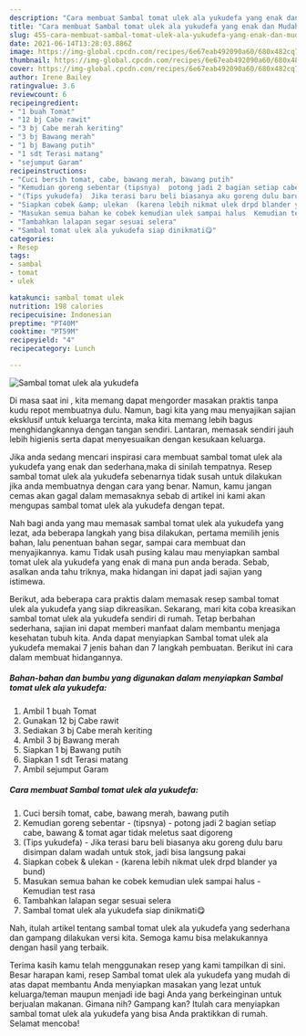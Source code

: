 ```yaml
---
description: "Cara membuat Sambal tomat ulek ala yukudefa yang enak dan Mudah Dibuat"
title: "Cara membuat Sambal tomat ulek ala yukudefa yang enak dan Mudah Dibuat"
slug: 455-cara-membuat-sambal-tomat-ulek-ala-yukudefa-yang-enak-dan-mudah-dibuat
date: 2021-06-14T13:28:03.886Z
image: https://img-global.cpcdn.com/recipes/6e67eab492090a60/680x482cq70/sambal-tomat-ulek-ala-yukudefa-foto-resep-utama.jpg
thumbnail: https://img-global.cpcdn.com/recipes/6e67eab492090a60/680x482cq70/sambal-tomat-ulek-ala-yukudefa-foto-resep-utama.jpg
cover: https://img-global.cpcdn.com/recipes/6e67eab492090a60/680x482cq70/sambal-tomat-ulek-ala-yukudefa-foto-resep-utama.jpg
author: Irene Bailey
ratingvalue: 3.6
reviewcount: 6
recipeingredient:
- "1 buah Tomat"
- "12 bj Cabe rawit"
- "3 bj Cabe merah keriting"
- "3 bj Bawang merah"
- "1 bj Bawang putih"
- "1 sdt Terasi matang"
- "sejumput Garam"
recipeinstructions:
- "Cuci bersih tomat, cabe, bawang merah, bawang putih"
- "Kemudian goreng sebentar (tipsnya)  potong jadi 2 bagian setiap cabe, bawang &amp; tomat agar tidak meletus saat digoreng"
- "(Tips yukudefa)  Jika terasi baru beli biasanya aku goreng dulu baru disimpan dalam wadah untuk stok, jadi bisa langsung pakai"
- "Siapkan cobek &amp; ulekan  (karena lebih nikmat ulek drpd blander ya bund)"
- "Masukan semua bahan ke cobek kemudian ulek sampai halus  Kemudian test rasa"
- "Tambahkan lalapan segar sesuai selera"
- "Sambal tomat ulek ala yukudefa siap dinikmati😋"
categories:
- Resep
tags:
- sambal
- tomat
- ulek

katakunci: sambal tomat ulek 
nutrition: 198 calories
recipecuisine: Indonesian
preptime: "PT40M"
cooktime: "PT59M"
recipeyield: "4"
recipecategory: Lunch

---
```



![Sambal tomat ulek ala yukudefa](https://img-global.cpcdn.com/recipes/6e67eab492090a60/680x482cq70/sambal-tomat-ulek-ala-yukudefa-foto-resep-utama.jpg)

Di masa  saat ini , kita memang dapat mengorder masakan praktis tanpa kudu repot membuatnya dulu. Namun, bagi kita yang mau menyajikan sajian eksklusif untuk keluarga tercinta, maka kita memang lebih bagus menghidangkannya dengan tangan sendiri. Lantaran, memasak sendiri jauh lebih higienis serta dapat menyesuaikan dengan kesukaan keluarga.

Jika anda sedang mencari inspirasi cara membuat sambal tomat ulek ala yukudefa yang enak dan sederhana,maka di sinilah tempatnya. Resep sambal tomat ulek ala yukudefa  sebenarnya tidak susah untuk dilakukan jika anda membuatnya dengan cara yang benar. Namun, kamu jangan cemas akan gagal dalam memasaknya 
sebab di artikel ini kami akan mengupas sambal tomat ulek ala yukudefa dengan tepat.  



Nah bagi anda yang mau memasak sambal tomat ulek ala yukudefa yang lezat, ada beberapa langkah yang bisa dilakukan, pertama memilih jenis bahan, lalu penentuan bahan segar, sampai cara membuat dan menyajikannya. kamu Tidak usah pusing kalau mau menyiapkan sambal tomat ulek ala yukudefa yang enak di mana pun anda berada. Sebab, asalkan anda  tahu triknya, maka hidangan ini dapat jadi sajian yang istimewa.

Berikut, ada beberapa cara praktis  dalam memasak resep sambal tomat ulek ala yukudefa yang siap dikreasikan. Sekarang, mari kita coba kreasikan sambal tomat ulek ala yukudefa sendiri di rumah. Tetap berbahan sederhana, sajian ini dapat memberi manfaat dalam membantu menjaga kesehatan tubuh kita. Anda dapat menyiapkan Sambal tomat ulek ala yukudefa memakai 7 jenis bahan dan 7 langkah pembuatan. Berikut ini cara dalam membuat hidangannya.

<!--inarticleads1-->

##### Bahan-bahan dan bumbu yang digunakan dalam menyiapkan Sambal tomat ulek ala yukudefa:

1. Ambil 1 buah Tomat
1. Gunakan 12 bj Cabe rawit
1. Sediakan 3 bj Cabe merah keriting
1. Ambil 3 bj Bawang merah
1. Siapkan 1 bj Bawang putih
1. Siapkan 1 sdt Terasi matang
1. Ambil sejumput Garam




<!--inarticleads2-->

##### Cara membuat Sambal tomat ulek ala yukudefa:

1. Cuci bersih tomat, cabe, bawang merah, bawang putih
1. Kemudian goreng sebentar - (tipsnya)  - potong jadi 2 bagian setiap cabe, bawang &amp; tomat agar tidak meletus saat digoreng
1. (Tips yukudefa)  - Jika terasi baru beli biasanya aku goreng dulu baru disimpan dalam wadah untuk stok, jadi bisa langsung pakai
1. Siapkan cobek &amp; ulekan  - (karena lebih nikmat ulek drpd blander ya bund)
1. Masukan semua bahan ke cobek kemudian ulek sampai halus  - Kemudian test rasa
1. Tambahkan lalapan segar sesuai selera
1. Sambal tomat ulek ala yukudefa siap dinikmati😋




Nah, itulah artikel tentang  sambal tomat ulek ala yukudefa  yang sederhana dan gampang dilakukan versi kita. Semoga kamu bisa melakukannya dengan hasil yang terbaik. 

Terima kasih kamu telah menggunakan resep yang kami tampilkan di sini. Besar harapan kami, resep  Sambal tomat ulek ala yukudefa yang mudah di atas dapat membantu Anda menyiapkan masakan yang lezat untuk keluarga/teman maupun menjadi ide bagi Anda yang berkeinginan untuk berjualan makanan. Gimana nih? Gampang kan? Itulah cara menyiapkan sambal tomat ulek ala yukudefa yang bisa Anda praktikkan di rumah. Selamat mencoba!

